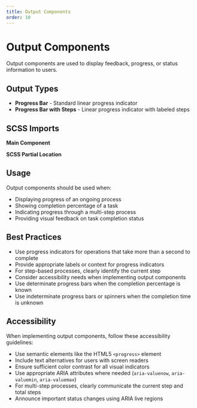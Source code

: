 ```yaml
---
title: Output Components
order: 10
---
```


# Output Components

Output components are used to display feedback, progress, or status information to users.

## Output Types

* **Progress Bar** - Standard linear progress indicator
* **Progress Bar with Steps** - Linear progress indicator with labeled steps

## SCSS Imports

**Main Component**

**SCSS Partial Location**

## Usage

Output components should be used when:
* Displaying progress of an ongoing process
* Showing completion percentage of a task
* Indicating progress through a multi-step process
* Providing visual feedback on task completion status

## Best Practices

* Use progress indicators for operations that take more than a second to complete
* Provide appropriate labels or context for progress indicators
* For step-based processes, clearly identify the current step
* Consider accessibility needs when implementing output components
* Use determinate progress bars when the completion percentage is known
* Use indeterminate progress bars or spinners when the completion time is unknown

## Accessibility

When implementing output components, follow these accessibility guidelines:

* Use semantic elements like the HTML5 `<progress>` element
* Include text alternatives for users with screen readers
* Ensure sufficient color contrast for all visual indicators
* Use appropriate ARIA attributes where needed (`aria-valuenow`, `aria-valuemin`, `aria-valuemax`)
* For multi-step processes, clearly communicate the current step and total steps
* Announce important status changes using ARIA live regions
